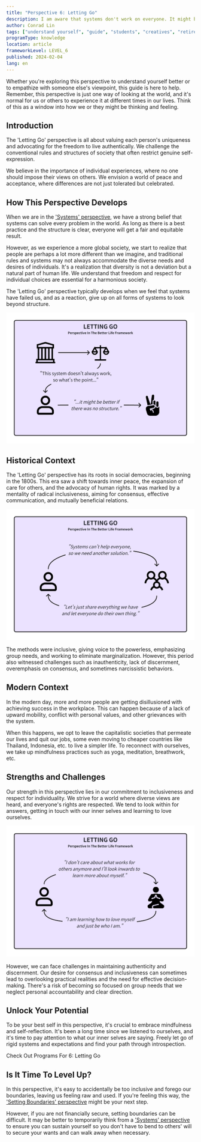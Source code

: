 ```yaml
---
title: "Perspective 6: Letting Go"
description: I am aware that systems don't work on everyone. It might be better if there was no structure.
author: Conrad Lin
tags: ["understand yourself", "guide", "students", "creatives", "retirees"]
programType: knowledge
location: article
frameworkLevel: LEVEL_6
published: 2024-02-04
lang: en
---
```


<InfoBanner shouldCenter emoji=":bulb:">
  Whether you're exploring this perspective to understand yourself better or to empathize with someone else's viewpoint, this guide is here to help. Remember, this perspective is just one way of looking at the world, and it's normal for us or others to experience it at different times in our lives. Think of this as a window into how we or they might be thinking and feeling.
</InfoBanner>

## Introduction

The 'Letting Go' perspective is all about valuing each person's uniqueness and advocating for the freedom to live authentically. We challenge the conventional rules and structures of society that often restrict genuine self-expression.

We believe in the importance of individual experiences, where no one should impose their views on others. We envision a world of peace and acceptance, where differences are not just tolerated but celebrated.

## How This Perspective Develops

When we are in the ['Systems' perspective](/unlock-your-potential/programs/guide-5), we have a strong belief that systems can solve every problem in the world. As long as there is a best practice and the structure is clear, everyone will get a fair and equitable result. 

However, as we experience a more global society, we start to realize that people are perhaps a lot more different than we imagine, and traditional rules and systems may not always accommodate the diverse needs and desires of individuals. It's a realization that diversity is not a deviation but a natural part of human life. We understand that freedom and respect for individual choices are essential for a harmonious society.

The 'Letting Go' perspective typically develops when we feel that systems have failed us, and as a reaction, give up on all forms of systems to look beyond structure.

![Image](../../../../framework/6_a.jpg)

## Historical Context

The 'Letting Go' perspective has its roots in social democracies, beginning in the 1800s. This era saw a shift towards inner peace, the expansion of care for others, and the advocacy of human rights. It was marked by a mentality of radical inclusiveness, aiming for consensus, effective communication, and mutually beneficial relations.

![Image](../../../../framework/6_c.jpg)

The methods were inclusive, giving voice to the powerless, emphasizing group needs, and working to eliminate marginalization. However, this period also witnessed challenges such as inauthenticity, lack of discernment, overemphasis on consensus, and sometimes narcissistic behaviors.

## Modern Context

In the modern day, more and more people are getting disillusioned with achieving success in the workplace. This can happen because of a lack of upward mobility, conflict with personal values, and other grievances with the system.

When this happens, we opt to leave the capitalistic societies that permeate our lives and quit our jobs, some even moving to cheaper countries like Thailand, Indonesia, etc. to live a simpler life. To reconnect with ourselves, we take up mindfulness practices such as yoga, meditation, breathwork, etc.

## Strengths and Challenges

Our strength in this perspective lies in our commitment to inclusiveness and respect for individuality. We strive for a world where diverse views are heard, and everyone's rights are respected. We tend to look within for answers, getting in touch with our inner selves and learning to love ourselves.

![Image](../../../../framework/6_b.jpg)

However, we can face challenges in maintaining authenticity and discernment. Our desire for consensus and inclusiveness can sometimes lead to overlooking practical realities and the need for effective decision-making. There's a risk of becoming so focused on group needs that we neglect personal accountability and clear direction.

## Unlock Your Potential

To be your best self in this perspective, it's crucial to embrace mindfulness and self-reflection. It's been a long time since we listened to ourselves, and it's time to pay attention to what our inner selves are saying. Freely let go of rigid systems and expectations and find your path through introspection.

<ButtonLink to="/unlock-your-potential/programs?filters=LEVEL_6">Check Out Programs For 6: Letting Go</ButtonLink>

## Is It Time To Level Up?

In this perspective, it's easy to accidentally be too inclusive and forego our boundaries, leaving us feeling raw and used. If you're feeling this way, the ['Setting Boundaries' perspective](/unlock-your-potential/programs/guide-7) might be your next step.

However, if you are not financially secure, setting boundaries can be difficult. It may be better to temporarily think from a ['Systems' perspective](/unlock-your-potential/programs/guide-5) to ensure you can sustain yourself so you don't have to bend to others' will to secure your wants and can walk away when necessary.